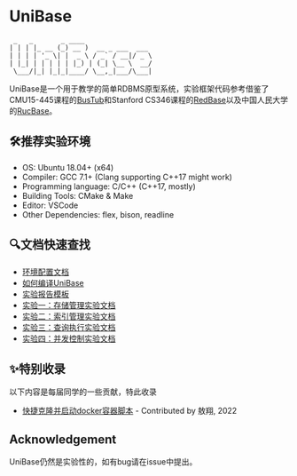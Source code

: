 # UniBase

```
 _   _       _ ____                 
| | | |_ __ (_) __ )  __ _ ___  ___ 
| | | | '_ \| |  _ \ / _` / __|/ _ \
| |_| | | | | | |_) | (_| \__ \  __/
 \___/|_| |_|_|____/ \__,_|___/\___|
```

UniBase是一个用于教学的简单RDBMS原型系统，实验框架代码参考借鉴了CMU15-445课程的[BusTub](https://github.com/cmu-db/bustub)和Stanford CS346课程的[RedBase](https://web.stanford.edu/class/cs346/2015/redbase.html)以及中国人民大学的[RucBase](https://github.com/ruc-deke/rucbase-lab)。

## :hammer_and_wrench:推荐实验环境

 - OS: Ubuntu 18.04+ (x64)
 - Compiler: GCC 7.1+ (Clang supporting C++17 might work)
 - Programming language: C/C++ (C++17, mostly)
 - Building Tools: CMake & Make
 - Editor: VSCode
 - Other Dependencies: flex, bison, readline

## :mag:文档快速查找

- [环境配置文档](./docs/base-env-setup.md)
- [如何编译UniBase]()
- [实验报告模板](./misc/lab-report-template.doc)
- [实验一：存储管理实验文档]()
- [实验二：索引管理实验文档]()
- [实验三：查询执行实验文档]()
- [实验四：并发控制实验文档]()

## :sparkles:特别收录

以下内容是每届同学的一些贡献，特此收录

- [快捷克隆并启动docker容器脚本](./misc/quick-start.bat) - Contributed by 敖翔, 2022

## Acknowledgement

UniBase仍然是实验性的，如有bug请在issue中提出。
